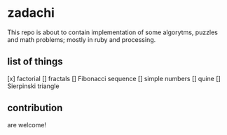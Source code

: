# zadachi

This repo is about to contain implementation of some algorytms, puzzles and math problems; mostly in ruby and processing.

## list of things
[x] factorial
[] fractals
[] Fibonacci sequence
[] simple numbers
[] quine
[] Sierpinski triangle

## contribution
are welcome! 

